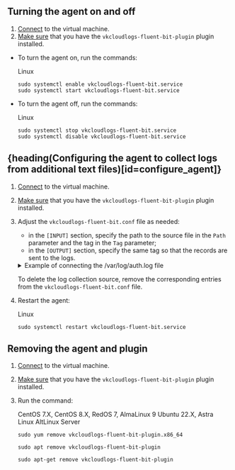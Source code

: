 ## Turning the agent on and off

1. [Connect](/en/computing/iaas/instructions/vm/vm-connect) to the virtual machine.
1. [Make sure](../connect-plugin) that you have the `vkcloudlogs-fluent-bit-plugin` plugin installed.

- To turn the agent on, run the commands:

  <tabs>
  <tablist>
  <tab>Linux</tab>
  </tablist>
  <tabpanel>

  ```console
  sudo systemctl enable vkcloudlogs-fluent-bit.service
  sudo systemctl start vkcloudlogs-fluent-bit.service
  ```

  </tabpanel>
  </tabs>

- To turn the agent off, run the commands:

  <tabs>
  <tablist>
  <tab>Linux</tab>
  </tablist>
  <tabpanel>

  ```console
  sudo systemctl stop vkcloudlogs-fluent-bit.service
  sudo systemctl disable vkcloudlogs-fluent-bit.service
  ```

  </tabpanel>
  </tabs>

## {heading(Configuring the agent to collect logs from additional text files)[id=configure_agent]}

1. [Connect](/en/computing/iaas/instructions/vm/vm-connect) to the virtual machine.
1. [Make sure](../connect-plugin) that you have the `vkcloudlogs-fluent-bit-plugin` plugin installed.
1. Adjust the `vkcloudlogs-fluent-bit.conf` file as needed:

   - in the `[INPUT]` section, specify the path to the source file in the `Path` parameter and the tag in the `Tag` parameter;
   - in the `[OUTPUT]` section, specify the same tag so that the records are sent to the logs.

   <details>
    <summary>Example of connecting the /var/log/auth.log file</summary>

   ```ini
   [INPUT]
      Name             tail
      Path             /var/log/auth.log
      Skip_Empty_Lines On
      Tag              vkcloudlogs.tail.auth.log

   [OUTPUT]
      Name              vkcloudlogs
      Match             vkcloudlogs.tail.*
      auth_url          https://infra.mail.ru:35357/v3/
      server_host_port  cloudlogs.mcs.mail.ru:443
      user_id           user1
      password          pwd12345
      project_id        XXXX000XXXX00
   ```

   </details>

   <info>

   To delete the log collection source, remove the corresponding entries from the `vkcloudlogs-fluent-bit.conf` file.

   </info>

1. Restart the agent:

   <tabs>
   <tablist>
   <tab>Linux</tab>
   </tablist>
   <tabpanel>

   ```console
   sudo systemctl restart vkcloudlogs-fluent-bit.service
   ```

   </tabpanel>
   </tabs>

## Removing the agent and plugin

1. [Connect](/en/computing/iaas/instructions/vm/vm-connect) to the virtual machine.
1. [Make sure](../connect-plugin) that you have the `vkcloudlogs-fluent-bit-plugin` plugin installed.
1. Run the command:

   <tabs>
   <tablist>
   <tab>CentOS 7.X, CentOS 8.X, RedOS 7, AlmaLinux 9</tab>
   <tab>Ubuntu 22.X, Astra Linux</tab>
   <tab>AltLinux Server</tab>
   </tablist>
   <tabpanel>

   ```console
   sudo yum remove vkcloudlogs-fluent-bit-plugin.x86_64
   ```

   </tabpanel>
   <tabpanel>

   ```console
   sudo apt remove vkcloudlogs-fluent-bit-plugin
   ```

   </tabpanel>
   <tabpanel>

   ```console
   sudo apt-get remove vkcloudlogs-fluent-bit-plugin
   ```

   </tabpanel>
   </tabs>
